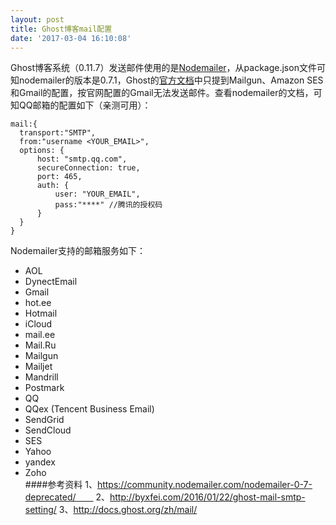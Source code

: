 ```yaml
---
layout: post
title: Ghost博客mail配置
date: '2017-03-04 16:10:08'
---
```


Ghost博客系统（0.11.7）发送邮件使用的是[Nodemailer](https://github.com/andris9/Nodemailer)，从package.json文件可知nodemailer的版本是0.7.1，Ghost的[官方文档](http://docs.ghost.org/zh/mail/)中只提到Mailgun、Amazon SES和Gmail的配置，按官网配置的Gmail无法发送邮件。查看nodemailer的文档，可知QQ邮箱的配置如下（亲测可用）：
```
mail:{
  transport:"SMTP",
  from:"username <YOUR_EMAIL>",
  options: {
      host: "smtp.qq.com",
      secureConnection: true,
      port: 465,
      auth: {
          user: "YOUR_EMAIL",
          pass:"****" //腾讯的授权码
      }
  }
}
```
Nodemailer支持的邮箱服务如下：  

* AOL  
* DynectEmail  
* Gmail  
* hot.ee  
* Hotmail  
* iCloud  
* mail.ee  
* Mail.Ru  
* Mailgun  
* Mailjet  
* Mandrill  
* Postmark  
* QQ  
* QQex (Tencent Business Email)  
* SendGrid  
* SendCloud  
* SES  
* Yahoo  
* yandex  
* Zoho  
####参考资料
1、https://community.nodemailer.com/nodemailer-0-7-deprecated/　　
2、http://byxfei.com/2016/01/22/ghost-mail-smtp-setting/
3、http://docs.ghost.org/zh/mail/